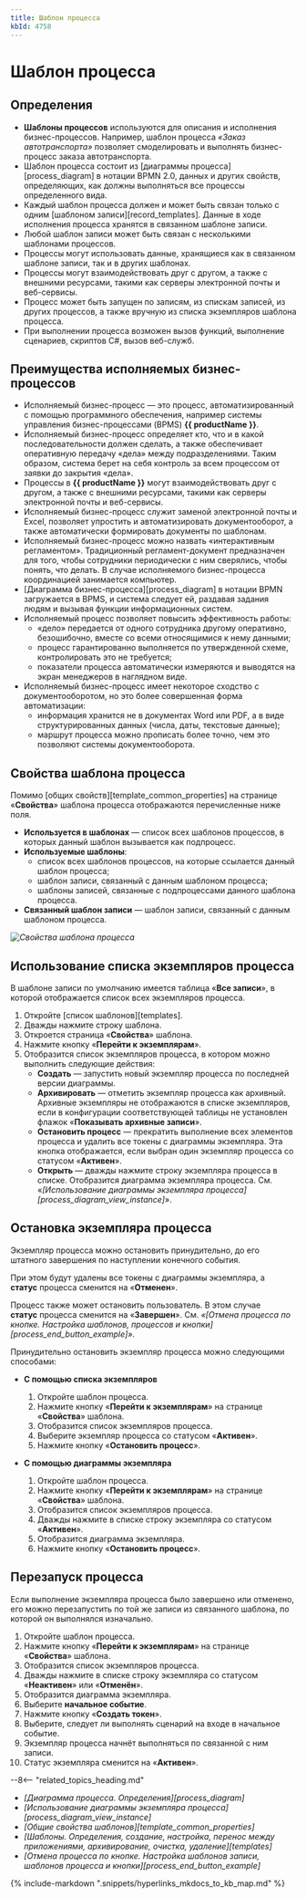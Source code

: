 ```yaml
---
title: Шаблон процесса
kbId: 4758
---
```


# Шаблон процесса

## Определения

- **Шаблоны процессов** используются для описания и исполнения бизнес-процессов. Например, шаблон процесса *«Заказ автотранспорта»* позволяет смоделировать и выполнять бизнес-процесс заказа автотранспорта.
- Шаблон процесса состоит из [диаграммы процесса][process_diagram] в нотации BPMN 2.0, данных и других свойств, определяющих, как должны выполняться все процессы определенного вида.
- Каждый шаблон процесса должен и может быть связан только с одним [шаблоном записи][record_templates]. Данные в ходе исполнения процесса хранятся в связанном шаблоне записи.
- Любой шаблон записи может быть связан с несколькими шаблонами процессов.
- Процессы могут использовать данные, хранящиеся как в связанном шаблоне записи, так и в других шаблонах.
- Процессы могут взаимодействовать друг с другом, а также с внешними ресурсами, такими как серверы электронной почты и веб-сервисы.
- Процесс может быть запущен по записям, из спискам записей, из других процессов, а также вручную из списка экземпляров шаблона процесса.
- При выполнении процесса возможен вызов функций, выполнение сценариев, скриптов C#, вызов веб-служб.

## Преимущества исполняемых бизнес-процессов

- Исполняемый бизнес-процесс — это процесс, автоматизированный с помощью программного обеспечения, например системы управления бизнес-процессами (BPMS) **{{ productName }}**.
- Исполняемый бизнес-процесс определяет кто, что и в какой последовательности должен сделать, а также обеспечивает оперативную передачу «дела» между подразделениями. Таким образом, система берет на себя контроль за всем процессом от заявки до закрытия «дела».
- Процессы в **{{ productName }}** могут взаимодействовать друг с другом, а также с внешними ресурсами, такими как серверы электронной почты и веб-сервисы.
- Исполняемый бизнес-процесс служит заменой электронной почты и Excel, позволяет упростить и автоматизировать документооборот, а также автоматически формировать документы по шаблонам.
- Исполняемый бизнес-процесс можно назвать «интерактивным регламентом». Традиционный регламент-документ предназначен для того, чтобы сотрудники периодически с ним сверялись, чтобы понять, что делать. В случае исполняемого бизнес-процесса координацией занимается компьютер.
- [Диаграмма бизнес-процесса][process_diagram] в нотации BPMN загружается в BPMS, и система следует ей, раздавая задания людям и вызывая функции информационных систем.
- Исполняемый процесс позволяет повысить эффективность работы:
  - «дело» передается от одного сотрудника другому оперативно, безошибочно, вместе со всеми относящимися к нему данными;
  - процесс гарантированно выполняется по утвержденной схеме, контролировать это не требуется;
  - показатели процесса автоматически измеряются и выводятся на экран менеджеров в наглядном виде.
- Исполняемый бизнес-процесс имеет некоторое сходство с документооборотом, но это более совершенная форма автоматизации:
  - информация хранится не в документах Word или PDF, а в виде структурированных данных (числа, даты, текстовые данные);
  - маршрут процесса можно прописать более точно, чем это позволяют системы документооборота.

## Свойства шаблона процесса

Помимо [общих свойств][template_common_properties] на странице «**Свойства**» шаблона процесса отображаются перечисленные ниже поля.

- **Используется в шаблонах** — список всех шаблонов процессов, в которых данный шаблон вызывается как подпроцесс.
- **Используемые шаблоны**:
  - список всех шаблонов процессов, на которые ссылается данный шаблон процесса;
  - шаблон записи, связанный с данным шаблоном процесса;
  - шаблоны записей, связанные с подпроцессами данного шаблона процесса.
- **Связанный шаблон записи** — шаблон записи, связанный с данным шаблоном процесса.

_![Свойства шаблона процесса](/platform/v5.0/business_apps/templates/template_types/img/process_templates_properties.png)_

## Использование списка экземпляров процесса

В шаблоне записи по умолчанию имеется таблица «**Все записи**», в которой отображается список всех экземпляров процесса.

1. Откройте [список шаблонов][templates].
2. Дважды нажмите строку шаблона.
3. Откроется страница «**Свойства**» шаблона.
4. Нажмите кнопку «**Перейти к экземплярам**».
5. Отобразится список экземпляров процесса, в котором можно выполнить следующие действия:
   - **Создать** — запустить новый экземпляр процесса по последней версии диаграммы.
   - **Архивировать** — отметить экземпляр процесса как архивный. Архивные экземпляры не отображаются в списке экземпляров, если в конфигурации соответствующей таблицы не установлен флажок «**Показывать архивные записи**».
   - **Остановить процесс** — прекратить выполнение всех элементов процесса и удалить все токены с диаграммы экземпляра. Эта кнопка отображается, если выбран один экземпляр процесса со статусом «**Активен**».
   - **Открыть** — дважды нажмите строку экземпляра процесса в списке. Отобразится диаграмма экземпляра процесса. См. «*[Использование диаграммы экземпляра процесса][process_diagram_view_instance]*».

## Остановка экземпляра процесса

Экземпляр процесса можно остановить принудительно, до его штатного завершения по наступлении конечного события.

При этом будут удалены все токены с диаграммы экземпляра, а **статус** процесса сменится на «**Отменен**».

Процесс также может остановить пользователь. В этом случае **статус** процесса сменится на «**Завершен**». См. *«[Отмена процесса по кнопке. Настройка шаблонов, процессов и кнопки][process_end_button_example]»*.

Принудительно остановить экземпляр процесса можно следующими способами:

- **С помощью списка экземпляров**

  1. Откройте шаблон процесса.
  2. Нажмите кнопку «**Перейти к экземплярам**» на странице «**Свойства**» шаблона.
  3. Отобразится список экземпляров процесса.
  4. Выберите экземпляр процесса со статусом «**Активен**».
  5. Нажмите кнопку «**Остановить процесс**».
- **С помощью диаграммы экземпляра**

  1. Откройте шаблон процесса.
  2. Нажмите кнопку «**Перейти к экземплярам**» на странице «**Свойства**» шаблона.
  3. Отобразится список экземпляров процесса.
  4. Дважды нажмите в списке строку экземпляра со статусом «**Активен**».
  5. Отобразится диаграмма экземпляра.
  6. Нажмите кнопку «**Остановить процесс**».

## Перезапуск процесса

Если выполнение экземпляра процесса было завершено или отменено, его можно перезапустить по той же записи из связанного шаблона, по которой он выполнялся изначально.

1. Откройте шаблон процесса.
2. Нажмите кнопку «**Перейти к экземплярам**» на странице «**Свойства**» шаблона.
3. Отобразится список экземпляров процесса.
4. Дважды нажмите в списке строку экземпляра со статусом «**Неактивен**» или «**Отменён**».
5. Отобразится диаграмма экземпляра.
6. Выберите **начальное событие**.
7. Нажмите кнопку «**Создать токен**».
8. Выберите, следует ли выполнять сценарий на входе в начальное событие.
9. Экземпляр процесса начнёт выполняться по связанной с ним записи.
10. Статус экземпляра сменится на «**Активен**».

--8<-- "related_topics_heading.md"

- *[Диаграмма процесса. Определения][process_diagram]*
- *[Использование диаграммы экземпляра процесса][process_diagram_view_instance]*
- *[Общие свойства шаблонов][template_common_properties]*
- *[Шаблоны. Определения, создание, настройка, перенос между приложениями, архивирование, очистка, удаление][templates]*
- *[Отмена процесса по кнопке. Настройка шаблонов записи, шаблонов процесса и кнопки][process_end_button_example]*

{% include-markdown ".snippets/hyperlinks_mkdocs_to_kb_map.md" %}
